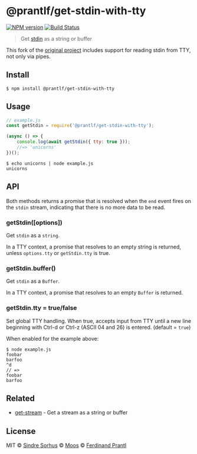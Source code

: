 # @prantlf/get-stdin-with-tty

[![NPM version](https://img.shields.io/npm/v/%40prantlf%2Fget-stdin-with-tty.svg)](https://www.npmjs.com/package/@prantlf/get-stdin-with-tty)
[![Build Status](https://travis-ci.org/prantlf/get-stdin.svg?branch=master)](https://travis-ci.org/prantlf/get-stdin)

> Get [stdin](https://nodejs.org/api/process.html#process_process_stdin) as a string or buffer

This fork of the [original project](https://github.com/sindresorhus/get-stdin) includes support for reading stdin from TTY, not only via pipes.

## Install

```
$ npm install @prantlf/get-stdin-with-tty
```

## Usage

```js
// example.js
const getStdin = require('@prantlf/get-stdin-with-tty');

(async () => {
	console.log(await getStdin({ tty: true }));
	//=> 'unicorns'
})();
```

```
$ echo unicorns | node example.js
unicorns
```

## API

Both methods returns a promise that is resolved when the `end` event fires on the `stdin` stream, indicating that there is no more data to be read.

### getStdin([options])

Get `stdin` as a `string`.

In a TTY context, a promise that resolves to an empty string is returned, unless `options.tty` or `getStdin.tty` is true.

### getStdin.buffer()

Get `stdin` as a `Buffer`.

In a TTY context, a promise that resolves to an empty `Buffer` is returned.

### getStdin.tty = true/false

Set global TTY handling.  When true, accepts input from TTY until a new line beginning with Ctrl-d or Ctrl-z (ASCII 04 and 26) is entered. (default = `true`)

When enabled for the example above:

``` 
$ node example.js
foobar
barfoo
^d
// =>
foobar
barfoo
```

## Related

- [get-stream](https://github.com/sindresorhus/get-stream) - Get a stream as a string or buffer

## License

MIT © [Sindre Sorhus](http://sindresorhus.com)
© [Moos](http://github.com/moos)
© [Ferdinand Prantl](github.com/prantlf)
